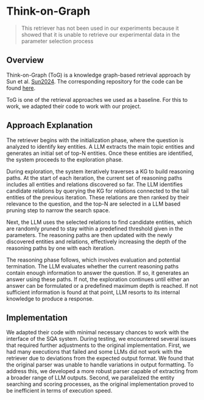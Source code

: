 # Think-on-Graph

> This retriever has not been used in our experiments because it showed that it is unable to retrieve our experimental data in the parameter selection process

## Overview
Think-on-Graph (ToG) is a knowledge graph-based retrieval approach by Sun et al. [Sun2024](https://arxiv.org/pdf/2307.07697.pdf). The corresponding repository for the code can be found [here](https://github.com/IDEA-FinAI/ToG/). 

ToG is one of the retrieval approaches we used as a baseline. For this to work, we adapted their code to work with our project.

## Approach Explanation
The retriever begins with the initialization phase, where the question is analyzed to identify key entities. A LLM extracts the main topic entities and generates an initial set of top-N entities. Once these entities are identified, the system proceeds to the exploration phase.

During exploration, the system iteratively traverses a KG to build reasoning paths. At the start of each iteration, the current set of reasoning paths includes all entities and relations discovered so far. The LLM identifies candidate relations by querying the KG for relations connected to the tail entities of the previous iteration. These relations are then ranked by their relevance to the question, and the top-N are selected in a LLM based pruning step to narrow the search space.

Next, the LLM uses the selected relations to find candidate entities, which are randomly pruned to stay within a predefined threshold given in the parameters. The reasoning paths are then updated with the newly discovered entities and relations, effectively increasing the depth of the reasoning paths by one with each iteration.

The reasoning phase follows, which involves evaluation and potential termination. The LLM evaluates whether the current reasoning paths contain enough information to answer the question. If so, it generates an answer using these paths. If not, the exploration continues until either an answer can be formulated or a predefined maximum depth is reached. If not sufficient information is found at that point, LLM resorts to its internal knowledge to produce a response.

## Implementation
We adapted their code with minimal necessary chances to work with the interface of the SQA system. During testing, we encountered several issues that required further adjustments to the original implementation. First, we had many executions that failed and some LLMs did not work with the retriever due to deviations from the expected output format. We found that the original parser was unable to handle variations in output formatting. To address this, we developed a more robust parser capable of extracting from a broader range of LLM outputs. Second, we parallelized the entity searching and scoring processes, as the original implementation proved to be inefficient in terms of execution speed.